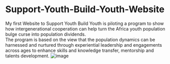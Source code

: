 # Support-Youth-Build-Youth-Website
My first Website to Support Youth Build Youth is piloting a program to show how intergenerational cooperation can help turn the Africa youth population bulge curse into population dividends. <br>
	The program is based on the view that the population dynamics can be harnessed and nurtured through experiential leadership and engagements across ages to enhance skills and knowledge transfer, mentorship and talents development.
![image](https://github.com/koomedenis40/Support-Youth-Build-Youth-Website/assets/98518504/d875f516-dc86-4332-a365-11cad27cebd6)
